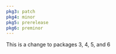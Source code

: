 ```yaml
---
pkg3: patch
pkg4: minor
pkg5: prerelease
pkg6: preminor
---
```


This is a change to packages 3, 4, 5, and 6
